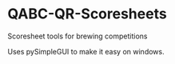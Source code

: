 # QABC-QR-Scoresheets
Scoresheet tools for brewing competitions

Uses pySimpleGUI to make it easy on windows.
